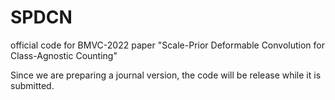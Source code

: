 # SPDCN
official code for BMVC-2022 paper "Scale-Prior Deformable Convolution for Class-Agnostic Counting"

Since we are preparing a journal version, the code will be release while it is submitted.
